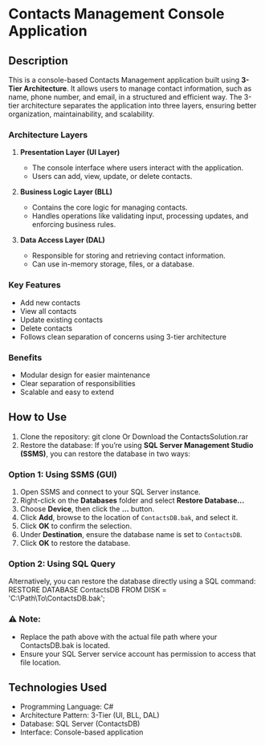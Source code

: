 # Contacts Management Console Application

## Description
This is a console-based Contacts Management application built using **3-Tier Architecture**. It allows users to manage contact information, such as name, phone number, and email, in a structured and efficient way. The 3-tier architecture separates the application into three layers, ensuring better organization, maintainability, and scalability.

### Architecture Layers

1. **Presentation Layer (UI Layer)**
   - The console interface where users interact with the application.
   - Users can add, view, update, or delete contacts.

2. **Business Logic Layer (BLL)**
   - Contains the core logic for managing contacts.
   - Handles operations like validating input, processing updates, and enforcing business rules.

3. **Data Access Layer (DAL)**
   - Responsible for storing and retrieving contact information.
   - Can use in-memory storage, files, or a database.

### Key Features
- Add new contacts  
- View all contacts  
- Update existing contacts  
- Delete contacts  
- Follows clean separation of concerns using 3-tier architecture  

### Benefits
- Modular design for easier maintenance  
- Clear separation of responsibilities  
- Scalable and easy to extend  

## How to Use
1. Clone the repository: git clone <repository-url>
   Or Download the ContactsSolution.rar
3. Restore the database:
If you’re using **SQL Server Management Studio (SSMS)**, you can restore the database in two ways:  
### Option 1: Using SSMS (GUI)
1. Open SSMS and connect to your SQL Server instance.  
2. Right-click on the **Databases** folder and select **Restore Database...**  
3. Choose **Device**, then click the **...** button.  
4. Click **Add**, browse to the location of `ContactsDB.bak`, and select it.  
5. Click **OK** to confirm the selection.  
6. Under **Destination**, ensure the database name is set to `ContactsDB`.  
7. Click **OK** to restore the database.  

### Option 2: Using SQL Query
Alternatively, you can restore the database directly using a SQL command:  
RESTORE DATABASE ContactsDB
FROM DISK = 'C:\Path\To\ContactsDB.bak';

### ⚠️ Note:
- Replace the path above with the actual file path where your ContactsDB.bak is located.
- Ensure your SQL Server service account has permission to access that file location.

## Technologies Used
- Programming Language: C#
- Architecture Pattern: 3-Tier (UI, BLL, DAL)
- Database: SQL Server (ContactsDB)
- Interface: Console-based application
